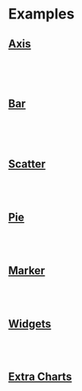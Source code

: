 # Examples

## [Axis](/examples/axis.html)

<br>


<br><Examples-Axis-Default />

## [Bar](/examples/bar.html)

<br>


<br><Examples-Bar-Tiny />

## [Scatter](/examples/scatter.html)

<br>

<Examples-Scatter-Default />

<br>

## [Pie](/examples/pie.html)

<br>

<Examples-Pie-Default />

<br>

## [Marker](/examples/marker.html)

<br>

<Examples-Markers-LineMarkers />

<br>

## [Widgets](/examples/widgets.html)

<br>

<Examples-Widgets-LegendItem />

<br>

## [Extra Charts](/examples/extraCharts.html)

<br>

<Examples-ExtraCharts-SimpleHStackBar />

